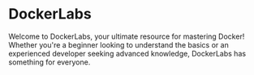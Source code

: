 # DockerLabs
Welcome to DockerLabs, your ultimate resource for mastering Docker! Whether you're a beginner looking to understand the basics or an experienced developer seeking advanced knowledge, DockerLabs has something for everyone.
